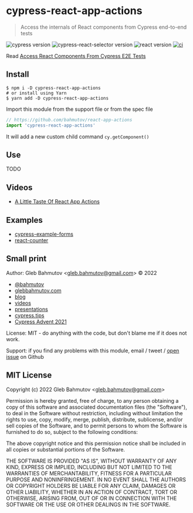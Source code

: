# cypress-react-app-actions

> Access the internals of React components from Cypress end-to-end tests

![cypress version](https://img.shields.io/badge/cypress-9.4.1-brightgreen) ![cypress-react-selector version](https://img.shields.io/badge/cypress--react--selector-2.3.15-brightgreen) ![react version](https://img.shields.io/badge/react-17.0.2-brightgreen) [![ci](https://github.com/bahmutov/react-app-actions/actions/workflows/ci.yml/badge.svg?branch=main)](https://github.com/bahmutov/react-app-actions/actions/workflows/ci.yml)

Read [Access React Components From Cypress E2E Tests](https://glebbahmutov.com/blog/react-state-from-e2e-tests/)

## Install

```
$ npm i -D cypress-react-app-actions
# or install using Yarn
$ yarn add -D cypress-react-app-actions
```

Import this module from the support file or from the spec file

```js
// https://github.com/bahmutov/react-app-actions
import 'cypress-react-app-actions'
```

It will add a new custom child command `cy.getComponent()`

## Use

TODO

## Videos

- [A Little Taste Of React App Actions](https://www.youtube.com/watch?v=7tzstwfuA6g)

## Examples

- [cypress-example-forms](https://github.com/bahmutov/cypress-example-forms)
- [react-counter](https://github.com/bahmutov/react-counter)

## Small print

Author: Gleb Bahmutov &lt;gleb.bahmutov@gmail.com&gt; &copy; 2022

- [@bahmutov](https://twitter.com/bahmutov)
- [glebbahmutov.com](https://glebbahmutov.com)
- [blog](https://glebbahmutov.com/blog)
- [videos](https://www.youtube.com/glebbahmutov)
- [presentations](https://slides.com/bahmutov)
- [cypress.tips](https://cypress.tips)
- [Cypress Advent 2021](https://cypresstips.substack.com/)

License: MIT - do anything with the code, but don't blame me if it does not work.

Support: if you find any problems with this module, email / tweet /
[open issue](https://github.com/bahmutov/react-app-actions/issues) on Github

## MIT License

Copyright (c) 2022 Gleb Bahmutov &lt;gleb.bahmutov@gmail.com&gt;

Permission is hereby granted, free of charge, to any person
obtaining a copy of this software and associated documentation
files (the "Software"), to deal in the Software without
restriction, including without limitation the rights to use,
copy, modify, merge, publish, distribute, sublicense, and/or sell
copies of the Software, and to permit persons to whom the
Software is furnished to do so, subject to the following
conditions:

The above copyright notice and this permission notice shall be
included in all copies or substantial portions of the Software.

THE SOFTWARE IS PROVIDED "AS IS", WITHOUT WARRANTY OF ANY KIND,
EXPRESS OR IMPLIED, INCLUDING BUT NOT LIMITED TO THE WARRANTIES
OF MERCHANTABILITY, FITNESS FOR A PARTICULAR PURPOSE AND
NONINFRINGEMENT. IN NO EVENT SHALL THE AUTHORS OR COPYRIGHT
HOLDERS BE LIABLE FOR ANY CLAIM, DAMAGES OR OTHER LIABILITY,
WHETHER IN AN ACTION OF CONTRACT, TORT OR OTHERWISE, ARISING
FROM, OUT OF OR IN CONNECTION WITH THE SOFTWARE OR THE USE OR
OTHER DEALINGS IN THE SOFTWARE.
